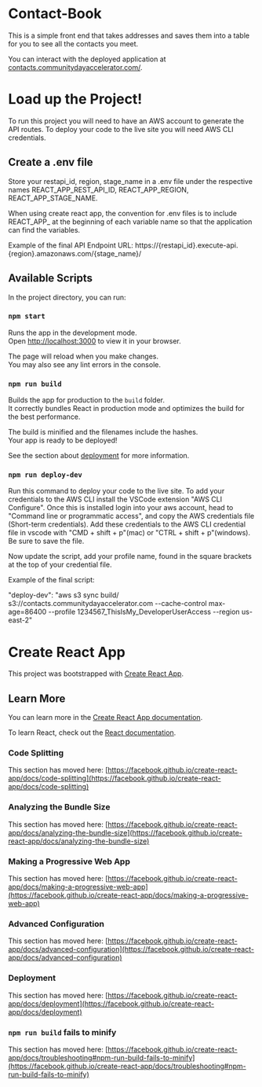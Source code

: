 # Contact-Book
This is a simple front end that takes addresses and saves them into a table for you to see all the contacts you meet.

You can interact with the deployed application at [contacts.communitydayaccelerator.com/](https://contacts.communitydayaccelerator.com/).

# Load up the Project!

To run this project you will need to have an AWS account to generate the API routes. To deploy your code to the live site you will need AWS CLI credentials.

## Create a .env file

Store your restapi_id, region, stage_name in a .env file under the respective names REACT_APP_REST_API_ID, REACT_APP_REGION, REACT_APP_STAGE_NAME.

When using create react app, the convention for .env files is to include REACT_APP_ at the beginning of each variable name so that the application can find the variables. 

Example of the final API Endpoint URL: https://{restapi_id}.execute-api.{region}.amazonaws.com/{stage_name}/

## Available Scripts

In the project directory, you can run:

### `npm start`

Runs the app in the development mode.\
Open [http://localhost:3000](http://localhost:3000) to view it in your browser.

The page will reload when you make changes.\
You may also see any lint errors in the console.

### `npm run build`

Builds the app for production to the `build` folder.\
It correctly bundles React in production mode and optimizes the build for the best performance.

The build is minified and the filenames include the hashes.\
Your app is ready to be deployed!

See the section about [deployment](https://facebook.github.io/create-react-app/docs/deployment) for more information.

### `npm run deploy-dev`

Run this command to deploy your code to the live site. To add your credentials to the AWS CLI install the VSCode extension "AWS CLI Configure". Once this is installed login into your aws account, head to "Command line or programmatic access", and copy the AWS credentials file (Short-term credentials). Add these credentials to the AWS CLI credential file in vscode with "CMD + shift + p"(mac) or "CTRL + shift + p"(windows). Be sure to save the file. 

Now update the script, add your profile name, found in the square brackets at the top of your credential file.

Example of the final script:     

"deploy-dev": "aws s3 sync build/ s3://contacts.communitydayaccelerator.com --cache-control max-age=86400 --profile 1234567_ThisIsMy_DeveloperUserAccess --region us-east-2"

# Create React App

This project was bootstrapped with [Create React App](https://github.com/facebook/create-react-app).

## Learn More

You can learn more in the [Create React App documentation](https://facebook.github.io/create-react-app/docs/getting-started).

To learn React, check out the [React documentation](https://reactjs.org/).

### Code Splitting

This section has moved here: [https://facebook.github.io/create-react-app/docs/code-splitting](https://facebook.github.io/create-react-app/docs/code-splitting)

### Analyzing the Bundle Size

This section has moved here: [https://facebook.github.io/create-react-app/docs/analyzing-the-bundle-size](https://facebook.github.io/create-react-app/docs/analyzing-the-bundle-size)

### Making a Progressive Web App

This section has moved here: [https://facebook.github.io/create-react-app/docs/making-a-progressive-web-app](https://facebook.github.io/create-react-app/docs/making-a-progressive-web-app)

### Advanced Configuration

This section has moved here: [https://facebook.github.io/create-react-app/docs/advanced-configuration](https://facebook.github.io/create-react-app/docs/advanced-configuration)

### Deployment

This section has moved here: [https://facebook.github.io/create-react-app/docs/deployment](https://facebook.github.io/create-react-app/docs/deployment)

### `npm run build` fails to minify

This section has moved here: [https://facebook.github.io/create-react-app/docs/troubleshooting#npm-run-build-fails-to-minify](https://facebook.github.io/create-react-app/docs/troubleshooting#npm-run-build-fails-to-minify)



